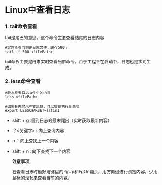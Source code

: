 # Linux中查看日志

### 1. tail命令查看

tail是尾巴的意思，这个命令主要查看结尾的日志内容

```shell
#实时查看当前的日志文件，缓存500行
tail -f 500 <filePath>
```

tail命令主要是用来实时查看当前命令，由于工程正在启动中，日志也是实时生成。

### 2. less命令查看

```shell
#静态查看日志文件中的内容
less <filePath>

#如果日志显示中文乱码，可以提前执行此命令
export LESSCHARSET=latin1
```

- shift + g :回到日志的最末尾出（实时获取最新内容）

- ？<关键字> : 向上查询内容

- n ：向上查找上一个内容

- shift + n : 向下查找下一个内容

  **注意事项**

  在查看日志时最好用键盘的PgUp和PgOn翻页，用方向键进行浏览内容。少用鼠标的滚轮来查看当前的内容。